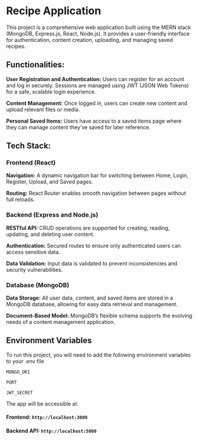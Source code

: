 
# Recipe Application

This project is a comprehensive web application built using the MERN stack (MongoDB, Express.js, React, Node.js). It provides a user-friendly interface for authentication, content creation, uploading, and managing saved recipes.

## Functionalities:

**User Registration and Authentication:**
Users can register for an account and log in securely. Sessions are managed using JWT (JSON Web Tokens) for a safe, scalable login experience.

**Content Management:**
Once logged in, users can create new content and upload relevant files or media.

**Personal Saved Items:**
Users have access to a saved items page where they can manage content they’ve saved for later reference.

## Tech Stack:

### Frontend (React)
**Navigation:** A dynamic navigation bar for switching between Home, Login, Register, Upload, and Saved pages.

**Routing:** React Router enables smooth navigation between pages without full reloads.

### Backend (Express and Node.js)
**RESTful API:** CRUD operations are supported for creating, reading, updating, and deleting user content.

**Authentication:** Secured routes to ensure only authenticated users can access sensitive data.

**Data Validation:** Input data is validated to prevent inconsistencies and security vulnerabilities.

### Database (MongoDB)

**Data Storage:** All user data, content, and saved items are stored in a MongoDB database, allowing for easy data retrieval and management.

**Document-Based Model:** MongoDB’s flexible schema supports the evolving needs of a content management application.



## Environment Variables

To run this project, you will need to add the following environment variables to your .env file

`MONGO_URI`

`PORT`

`JWT_SECRET`


The app will be accessible at:

#### Frontend: `http://localhost:3000`

#### Backend API: `http://localhost:5000`
